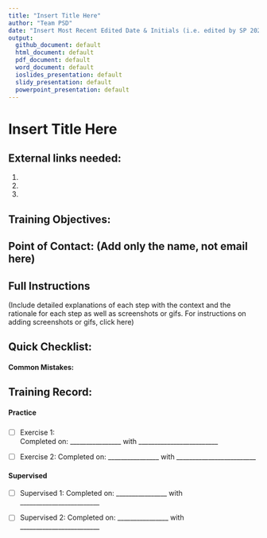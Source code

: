 ```yaml
---
title: "Insert Title Here"
author: "Team PSD"
date: "Insert Most Recent Edited Date & Initials (i.e. edited by SP 2020_01_01)"
output: 
  github_document: default
  html_document: default
  pdf_document: default
  word_document: default
  ioslides_presentation: default
  slidy_presentation: default
  powerpoint_presentation: default
---
```


# Insert Title Here

## External links needed:
1.
2.
3.

## Training Objectives:

## Point of Contact: (Add only the name, not email here)

## Full Instructions
(Include detailed explanations of each step with the context and the rationale for each step as well as screenshots or gifs. For instructions on adding screenshots or gifs, click here)

## Quick Checklist:
#### Common Mistakes:

## Training Record:
#### Practice
###
- [ ] Exercise 1:   
Completed on: ________________ with _________________________ 

- [ ] Exercise 2: 
Completed on: ________________ with _________________________  

#### Supervised 
- [ ] Supervised 1:
Completed on: ________________ with _________________________  

- [ ] Supervised 2: 
Completed on: ________________ with _________________________  

